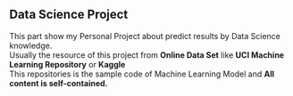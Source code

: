 ## Data Science Project

This part show my Personal Project about predict results by Data Science knowledge.  
Usually the resource of this project from **Online Data Set** like **UCI Machine Learning Repository** or **Kaggle**  
This repositories is the sample code of Machine Learning Model and **All content is self-contained.**
